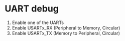 
# UART debug

1. Enable one of the UARTs
1. Enable USARTx_RX (Peripheral to Memory, Circular)
1. Enable USARTx_TX (Memory to Peripheral, Circular)
